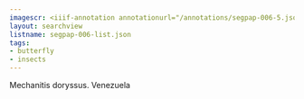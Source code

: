 ```yaml
---
imagescr: <iiif-annotation annotationurl="/annotations/segpap-006-5.json" styling="image_only:true"></iiif-annotation>
layout: searchview
listname: segpap-006-list.json
tags:
- butterfly
- insects
---
```

Mechanitis doryssus. Venezuela